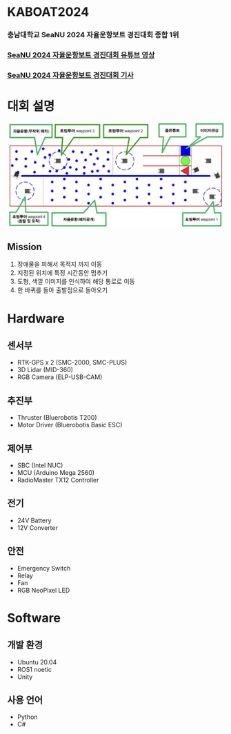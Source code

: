 # KABOAT2024
### 충남대학교 SeaNU 2024 자율운항보트 경진대회 종합 1위

### [SeaNU 2024 자율운항보트 경진대회 유튜브 영상](https://www.youtube.com/watch?v=IwlfTJ0ziOw)
### [SeaNU 2024 자율운항보트 경진대회 기사](https://www.lecturernews.com/news/articleView.html?idxno=164746)

# 대회 설명
![대회 설명](images/figure.png)
## Mission
1. 장애물을 피해서 목적지 까지 이동
2. 지정된 위치에 특정 시간동안 멈추기
3. 도형, 색깔 이미지를 인식하여 해당 통로로 이동
4. 한 바퀴를 돌아 출발점으로 돌아오기

# Hardware
## 센서부
* RTK-GPS x 2   (SMC-2000, SMC-PLUS)
* 3D Lidar      (MID-360)
* RGB Camera    (ELP-USB-CAM)

## 추진부
* Thruster      (Bluerobotis T200)
* Motor Driver  (Bluerobotis Basic ESC)

## 제어부
* SBC   (Intel NUC)
* MCU   (Arduino Mega 2560)
* RadioMaster TX12 Controller

## 전기
* 24V Battery
* 12V Converter

## 안전
* Emergency Switch
* Relay
* Fan
* RGB NeoPixel LED


# Software
## 개발 환경
* Ubuntu 20.04
* ROS1 noetic
* Unity

## 사용 언어
* Python
* C#


